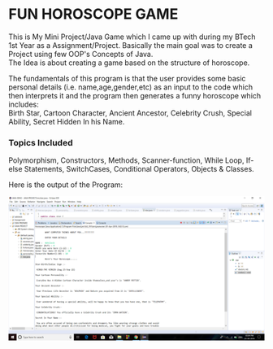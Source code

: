 # FUN  HOROSCOPE  GAME
This is My Mini Project/Java Game which I came up with during my BTech 1st Year as a Assignment/Project.
Basically the main goal was to create a Project using few OOP's Concepts of Java.\
The Idea is about creating a game based on the structure of horoscope.

The fundamentals of this program is that the user provides some basic personal details (i.e. name,age,gender,etc) as an input to the code which then interprets it and the program then generates a funny horoscope which includes:\
Birth Star, Cartoon Character, Ancient Ancestor, Celebrity Crush, Special Ability, Secret Hidden In his Name.

### Topics Included 
Polymorphism, Constructors, Methods, Scanner-function, While Loop, If-else Statements, SwitchCases, Conditional Operators, Objects & Classes.

Here is the output of the Program:

![alt text](https://github.com/AkhileshSagar30/Personal-Projects/blob/main/Horoscope%20Java%20Project/Output.png)

